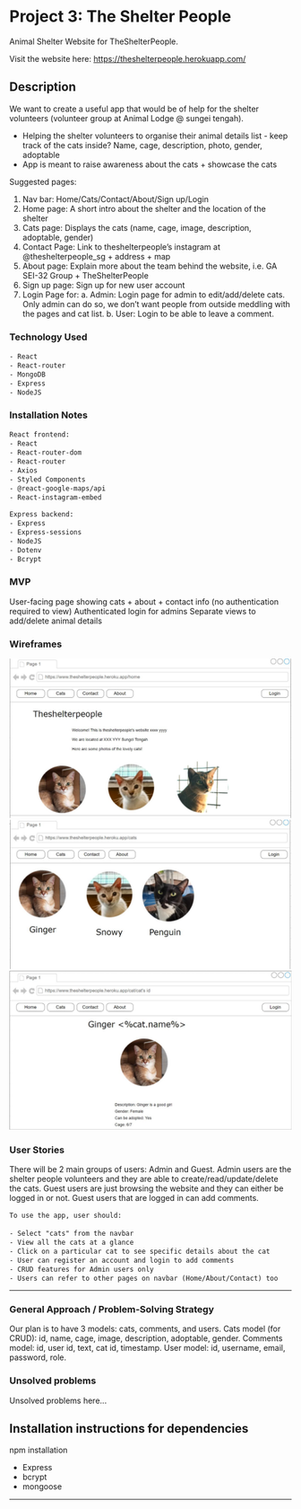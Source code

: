 # Project 3: The Shelter People

Animal Shelter Website for TheShelterPeople.

Visit the website here: https://theshelterpeople.herokuapp.com/

## Description
We want to create a useful app that would be of help for the shelter volunteers (volunteer group at Animal Lodge @ sungei tengah).

-	Helping the shelter volunteers to organise their animal details list -  keep track of the cats inside? Name, cage, description, photo, gender, adoptable
-	App is meant to raise awareness about the cats + showcase the cats

Suggested pages:
1.	Nav bar: Home/Cats/Contact/About/Sign up/Login
2.	Home page: A short intro about the shelter and the location of the shelter
3.	Cats page: Displays the cats (name, cage, image, description, adoptable, gender)
4.	Contact Page: Link to theshelterpeople’s instagram at @theshelterpeople_sg + address + map 
5.	About page: Explain more about the team behind the website, i.e. GA SEI-32 Group + TheShelterPeople
6.  Sign up page: Sign up for new user account
7.	Login Page for: 
a.	Admin: Login page for admin to edit/add/delete cats. Only admin can do so, we don’t want people from outside meddling with the pages and cat list.
b. User: Login to be able to leave a comment.


### Technology Used

```
- React
- React-router
- MongoDB
- Express
- NodeJS
```

### Installation Notes

```
React frontend:
- React
- React-router-dom
- React-router
- Axios
- Styled Components
- @react-google-maps/api
- React-instagram-embed
```

```
Express backend:
- Express
- Express-sessions
- NodeJS
- Dotenv
- Bcrypt
```

### MVP
User-facing page showing cats + about + contact info (no authentication required to view)
Authenticated login for admins
Separate views to add/delete animal details

### Wireframes
<img src="./drawio/wireframe1.JPG"/>
<img src="./drawio/wireframe2.JPG"/>
<img src="./drawio/wireframe3.JPG"/>

### User Stories

There will be 2 main groups of users: Admin and Guest.
Admin users are the shelter people volunteers and they are able to create/read/update/delete the cats.
Guest users are just browsing the website and they can either be logged in or not.
Guest users that are logged in can add comments.

```
To use the app, user should:

- Select "cats" from the navbar
- View all the cats at a glance
- Click on a particular cat to see specific details about the cat
- User can register an account and login to add comments
- CRUD features for Admin users only
- Users can refer to other pages on navbar (Home/About/Contact) too

```

---

### General Approach / Problem-Solving Strategy
Our plan is to have 3 models: cats, comments, and users.
Cats model (for CRUD): id, name, cage, image, description, adoptable, gender.
Comments model: id, user id, text, cat id, timestamp.
User model: id, username, email, password, role.


### Unsolved problems

Unsolved problems here...

## Installation instructions for dependencies
<!-- Fill up as the project goes along... -->
npm installation
- Express
- bcrypt
- mongoose

---